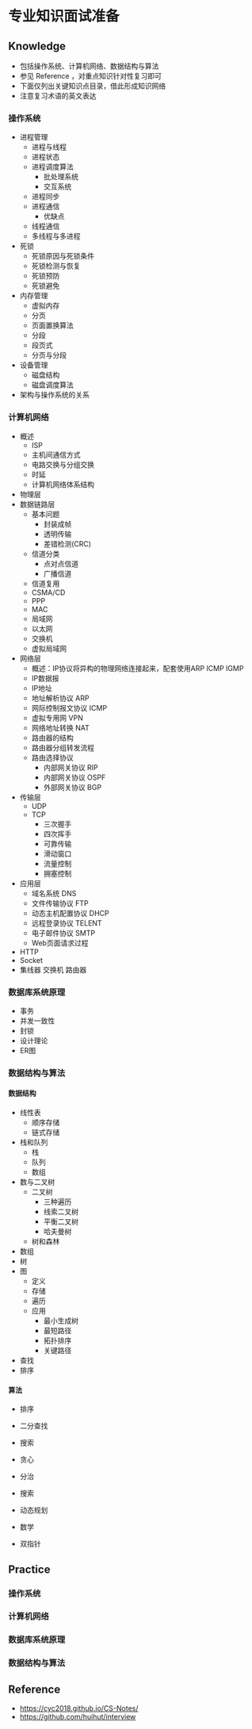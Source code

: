 # 专业知识面试准备

## Knowledge

-   包括操作系统、计算机网络、数据结构与算法
-   参见 Reference ，对重点知识针对性复习即可
-   下面仅列出关键知识点目录，借此形成知识网络
-   注意复习术语的英文表达

### 操作系统

-   进程管理
    -   进程与线程
    -   进程状态
    -   进程调度算法
        -   批处理系统
        -   交互系统
    -   进程同步
    -   进程通信
        -   优缺点
    -   线程通信
    -   多线程与多进程
-   死锁
    -   死锁原因与死锁条件
    -   死锁检测与恢复
    -   死锁预防
    -   死锁避免
-   内存管理
    -   虚拟内存
    -   分页
    -   页面置换算法
    -   分段
    -   段页式
    -   分页与分段
-   设备管理
    -   磁盘结构
    -   磁盘调度算法
-   架构与操作系统的关系

### 计算机网络

-   概述
    -   ISP
    -   主机间通信方式
    -   电路交换与分组交换
    -   时延
    -   计算机网络体系结构
-   物理层
-   数据链路层
    -   基本问题
        -   封装成帧
        -   透明传输
        -   差错检测(CRC)
    -   信道分类
        -   点对点信道
        -   广播信道
    -   信道复用
    -   CSMA/CD
    -   PPP
    -   MAC
    -   局域网
    -   以太网
    -   交换机
    -   虚拟局域网
-   网络层
    -   概述：IP协议将异构的物理网络连接起来，配套使用ARP ICMP IGMP
    -   IP数据报
    -   IP地址
    -   地址解析协议 ARP
    -   网际控制报文协议 ICMP
    -   虚拟专用网 VPN
    -   网络地址转换 NAT
    -   路由器的结构
    -   路由器分组转发流程
    -   路由选择协议
        -   内部网关协议 RIP
        -   内部网关协议 OSPF
        -   外部网关协议 BGP
-   传输层
    -   UDP
    -   TCP
        -   三次握手
        -   四次挥手
        -   可靠传输
        -   滑动窗口
        -   流量控制
        -   拥塞控制
-   应用层
    -   域名系统 DNS
    -   文件传输协议 FTP
    -   动态主机配置协议 DHCP
    -   远程登录协议 TELENT
    -   电子邮件协议 SMTP 
    -   Web页面请求过程
-   HTTP
-   Socket
-   集线器 交换机 路由器

### 数据库系统原理

-   事务
-   并发一致性
-   封锁
-   设计理论
-   ER图

### 数据结构与算法

#### 数据结构

-   线性表
    -   顺序存储
    -   链式存储
-   栈和队列
    -   栈
    -   队列
    -   数组
-   数与二叉树
    -   二叉树
        -   三种遍历
        -   线索二叉树
        -   平衡二叉树
        -   哈夫曼树
    -   树和森林
-   数组
-   树
-   图
    -   定义
    -   存储
    -   遍历
    -   应用
        -   最小生成树
        -   最短路径
        -   拓扑排序
        -   关键路径
-   查找
-   排序

#### 算法

-   排序
-   二分查找
-   搜索

-   贪心
-   分治
-   搜索
-   动态规划
-   数学
-   双指针

## Practice

### 操作系统

### 计算机网络

### 数据库系统原理

### 数据结构与算法

## Reference

-   https://cyc2018.github.io/CS-Notes/
-   https://github.com/huihut/interview